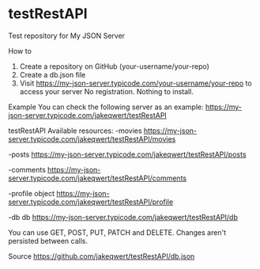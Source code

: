 # testRestAPI
Test repository for My JSON Server

How to
1. Create a repository on GitHub (your-username/your-repo)
2. Create a db.json file
3. Visit https://my-json-server.typicode.com/your-username/your-repo to access your server
No registration. Nothing to install.

Example
You can check the following server as an example:
https://my-json-server.typicode.com/jakeqwert/testRestAPI

testRestAPI
Available resources:
-movies      https://my-json-server.typicode.com/jakeqwert/testRestAPI/movies

-posts       https://my-json-server.typicode.com/jakeqwert/testRestAPI/posts

-comments    https://my-json-server.typicode.com/jakeqwert/testRestAPI/comments

-profile object https://my-json-server.typicode.com/jakeqwert/testRestAPI/profile

-db db       https://my-json-server.typicode.com/jakeqwert/testRestAPI/db

You can use GET, POST, PUT, PATCH and DELETE. Changes aren't persisted between calls.

Source
https://github.com/jakeqwert/testRestAPI/db.json
